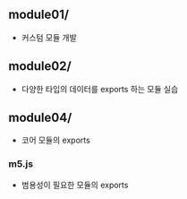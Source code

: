 ## module01/
* 커스텀 모듈 개발

## module02/
* 다양한 타입의 데이터를 exports 하는 모듈 실습

## module04/
* 코어 모듈의 exports

### m5.js
* 범용성이 필요한 모듈의 exports